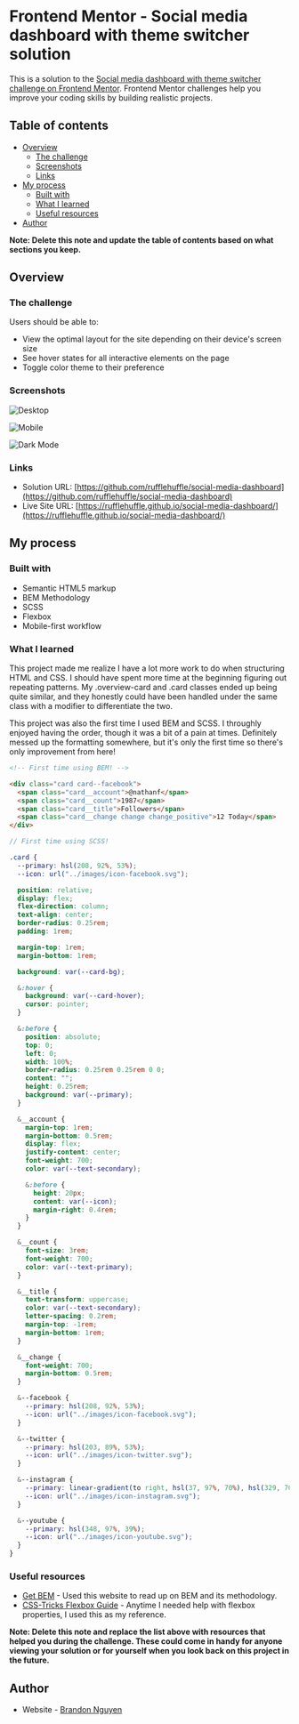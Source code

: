 # Frontend Mentor - Social media dashboard with theme switcher solution

This is a solution to the [Social media dashboard with theme switcher challenge on Frontend Mentor](https://www.frontendmentor.io/challenges/social-media-dashboard-with-theme-switcher-6oY8ozp_H). Frontend Mentor challenges help you improve your coding skills by building realistic projects. 

## Table of contents

- [Overview](#overview)
  - [The challenge](#the-challenge)
  - [Screenshots](#screenshot)
  - [Links](#links)
- [My process](#my-process)
  - [Built with](#built-with)
  - [What I learned](#what-i-learned)
  - [Useful resources](#useful-resources)
- [Author](#author)

**Note: Delete this note and update the table of contents based on what sections you keep.**

## Overview

### The challenge

Users should be able to:

- View the optimal layout for the site depending on their device's screen size
- See hover states for all interactive elements on the page
- Toggle color theme to their preference

### Screenshots

![Desktop](./screenshots/desktop-light.png)

![Mobile](./screenshots/mobile-light.png)

![Dark Mode](./screenshots/desktop-dark.png)

### Links

- Solution URL: [https://github.com/rufflehuffle/social-media-dashboard](https://github.com/rufflehuffle/social-media-dashboard)
- Live Site URL: [https://rufflehuffle.github.io/social-media-dashboard/](https://rufflehuffle.github.io/social-media-dashboard/)

## My process

### Built with

- Semantic HTML5 markup
- BEM Methodology
- SCSS
- Flexbox
- Mobile-first workflow

### What I learned
This project made me realize I have a lot more work to do when structuring HTML and CSS. I should have spent more time at the beginning figuring out repeating patterns. My .overview-card and .card classes ended up being quite similar, and they honestly could have been handled under the same class with a modifier to differentiate the two.

This project was also the first time I used BEM and SCSS. I throughly enjoyed having the order, though it was a bit of a pain at times. Definitely messed up the formatting somewhere, but it's only the first time so there's only improvement from here!

```html
<!-- First time using BEM! -->

<div class="card card--facebook">
  <span class="card__account">@nathanf</span>
  <span class="card__count">1987</span>
  <span class="card__title">Followers</span>
  <span class="card__change change change_positive">12 Today</span>
</div>
```
```scss
// First time using SCSS!

.card {
  --primary: hsl(208, 92%, 53%);
  --icon: url("../images/icon-facebook.svg");

  position: relative;
  display: flex;
  flex-direction: column;
  text-align: center;
  border-radius: 0.25rem;
  padding: 1rem;

  margin-top: 1rem;
  margin-bottom: 1rem;

  background: var(--card-bg);

  &:hover {
    background: var(--card-hover);
    cursor: pointer;
  }

  &:before {
    position: absolute;
    top: 0;
    left: 0;
    width: 100%;
    border-radius: 0.25rem 0.25rem 0 0;
    content: "";
    height: 0.25rem;
    background: var(--primary);
  }

  &__account {
    margin-top: 1rem;
    margin-bottom: 0.5rem;
    display: flex;
    justify-content: center;
    font-weight: 700;
    color: var(--text-secondary);

    &:before {
      height: 20px;
      content: var(--icon);
      margin-right: 0.4rem;
    }
  }

  &__count {
    font-size: 3rem;
    font-weight: 700;
    color: var(--text-primary);
  }

  &__title {
    text-transform: uppercase;
    color: var(--text-secondary);
    letter-spacing: 0.2rem;
    margin-top: -1rem;
    margin-bottom: 1rem;
  }

  &__change {
    font-weight: 700;
    margin-bottom: 0.5rem;
  }

  &--facebook {
    --primary: hsl(208, 92%, 53%);
    --icon: url("../images/icon-facebook.svg");
  }

  &--twitter {
    --primary: hsl(203, 89%, 53%);
    --icon: url("../images/icon-twitter.svg");
  }

  &--instagram {
    --primary: linear-gradient(to right, hsl(37, 97%, 70%), hsl(329, 70%, 58%));
    --icon: url("../images/icon-instagram.svg");
  }

  &--youtube {
    --primary: hsl(348, 97%, 39%);
    --icon: url("../images/icon-youtube.svg");
  }
}
```

### Useful resources

- [Get BEM](http://getbem.com/) - Used this website to read up on BEM and its methodology.
- [CSS-Tricks Flexbox Guide](https://css-tricks.com/snippets/css/a-guide-to-flexbox/) - Anytime I needed help with flexbox properties, I used this as my reference.

**Note: Delete this note and replace the list above with resources that helped you during the challenge. These could come in handy for anyone viewing your solution or for yourself when you look back on this project in the future.**

## Author

- Website - [Brandon Nguyen](https://rufflehuffle.github.io/)